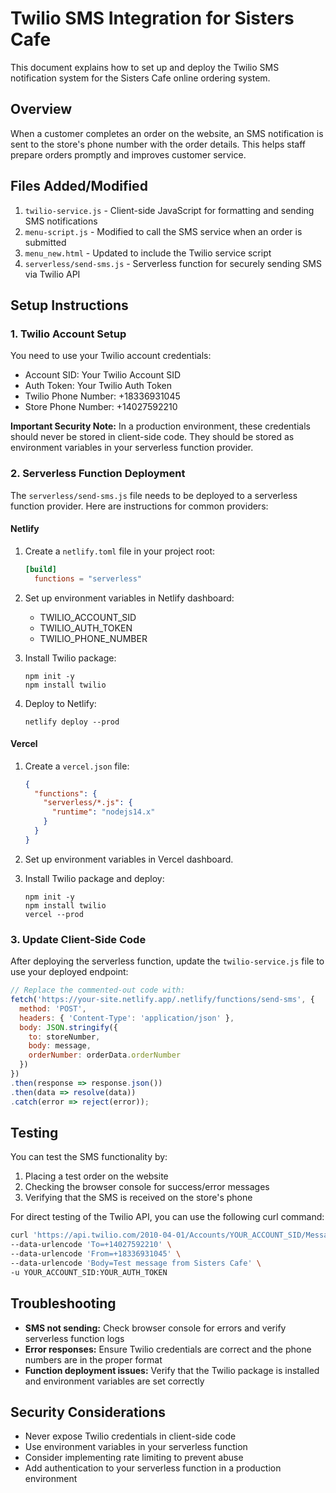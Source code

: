 # Twilio SMS Integration for Sisters Cafe

This document explains how to set up and deploy the Twilio SMS notification system for the Sisters Cafe online ordering system.

## Overview

When a customer completes an order on the website, an SMS notification is sent to the store's phone number with the order details. This helps staff prepare orders promptly and improves customer service.

## Files Added/Modified

1. `twilio-service.js` - Client-side JavaScript for formatting and sending SMS notifications
2. `menu-script.js` - Modified to call the SMS service when an order is submitted
3. `menu_new.html` - Updated to include the Twilio service script
4. `serverless/send-sms.js` - Serverless function for securely sending SMS via Twilio API

## Setup Instructions

### 1. Twilio Account Setup

You need to use your Twilio account credentials:
- Account SID: Your Twilio Account SID
- Auth Token: Your Twilio Auth Token
- Twilio Phone Number: +18336931045
- Store Phone Number: +14027592210

**Important Security Note:** In a production environment, these credentials should never be stored in client-side code. They should be stored as environment variables in your serverless function provider.

### 2. Serverless Function Deployment

The `serverless/send-sms.js` file needs to be deployed to a serverless function provider. Here are instructions for common providers:

#### Netlify

1. Create a `netlify.toml` file in your project root:
   ```toml
   [build]
     functions = "serverless"
   ```

2. Set up environment variables in Netlify dashboard:
   - TWILIO_ACCOUNT_SID
   - TWILIO_AUTH_TOKEN
   - TWILIO_PHONE_NUMBER

3. Install Twilio package:
   ```
   npm init -y
   npm install twilio
   ```

4. Deploy to Netlify:
   ```
   netlify deploy --prod
   ```

#### Vercel

1. Create a `vercel.json` file:
   ```json
   {
     "functions": {
       "serverless/*.js": {
         "runtime": "nodejs14.x"
       }
     }
   }
   ```

2. Set up environment variables in Vercel dashboard.

3. Install Twilio package and deploy:
   ```
   npm init -y
   npm install twilio
   vercel --prod
   ```

### 3. Update Client-Side Code

After deploying the serverless function, update the `twilio-service.js` file to use your deployed endpoint:

```javascript
// Replace the commented-out code with:
fetch('https://your-site.netlify.app/.netlify/functions/send-sms', {
  method: 'POST',
  headers: { 'Content-Type': 'application/json' },
  body: JSON.stringify({
    to: storeNumber,
    body: message,
    orderNumber: orderData.orderNumber
  })
})
.then(response => response.json())
.then(data => resolve(data))
.catch(error => reject(error));
```

## Testing

You can test the SMS functionality by:

1. Placing a test order on the website
2. Checking the browser console for success/error messages
3. Verifying that the SMS is received on the store's phone

For direct testing of the Twilio API, you can use the following curl command:

```bash
curl 'https://api.twilio.com/2010-04-01/Accounts/YOUR_ACCOUNT_SID/Messages.json' -X POST \
--data-urlencode 'To=+14027592210' \
--data-urlencode 'From=+18336931045' \
--data-urlencode 'Body=Test message from Sisters Cafe' \
-u YOUR_ACCOUNT_SID:YOUR_AUTH_TOKEN
```

## Troubleshooting

- **SMS not sending:** Check browser console for errors and verify serverless function logs
- **Error responses:** Ensure Twilio credentials are correct and the phone numbers are in the proper format
- **Function deployment issues:** Verify that the Twilio package is installed and environment variables are set correctly

## Security Considerations

- Never expose Twilio credentials in client-side code
- Use environment variables in your serverless function
- Consider implementing rate limiting to prevent abuse
- Add authentication to your serverless function in a production environment
